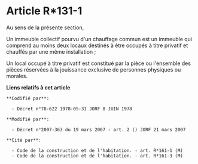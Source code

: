 # Article R*131-1

Au sens de la présente section,

Un immeuble collectif pourvu d'un chauffage commun est un immeuble qui comprend au moins deux locaux destinés à être occupés
à titre privatif et chauffés par une même installation ; 

Un local occupé à titre privatif est constitué par la pièce ou l'ensemble des pièces réservées à la jouissance exclusive de
personnes physiques ou morales.

**Liens relatifs à cet article**

	**Codifié par**:

	  - Décret n°78-622 1978-05-31 JORF 8 JUIN 1978

	**Modifié par**:

	  - Décret n°2007-363 du 19 mars 2007 - art. 2 () JORF 21 mars 2007

	**Cité par**:

	  - Code de la construction et de l'habitation. - art. R*161-1 (M)
	  - Code de la construction et de l'habitation. - art. R*161-3 (M)
